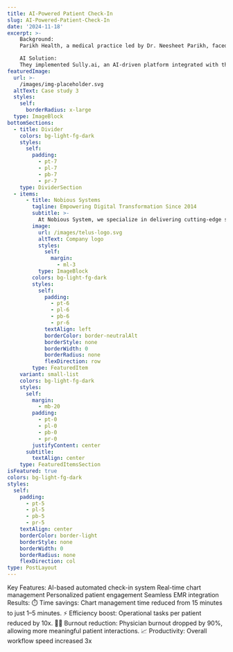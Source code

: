 ```yaml
---
title: AI-Powered Patient Check-In 
slug: AI-Powered-Patient-Check-In 
date: '2024-11-18'
excerpt: >-
    Background:
    Parikh Health, a medical practice led by Dr. Neesheet Parikh, faced challenges with administrative overhead and patient engagement. Staff spent significant time on manual check-ins and managing patient charts, which impacted care quality and efficiency.

    AI Solution:
    They implemented Sully.ai, an AI-driven platform integrated with their Electronic Medical Records (EMRs). The system automates front-desk tasks and personalizes patient interactions during check-in.
featuredImage:
  url: >-
    /images/img-placeholder.svg
  altText: Case study 3
  styles:
    self:
      borderRadius: x-large
  type: ImageBlock
bottomSections:
  - title: Divider
    colors: bg-light-fg-dark
    styles:
      self:
        padding:
          - pt-7
          - pl-7
          - pb-7
          - pr-7
    type: DividerSection
  - items:
      - title: Nobious Systems
        tagline: Empowering Digital Transformation Since 2014
        subtitle: >-
          At Nobious System, we specialize in delivering cutting-edge software consulting solutions that drive innovation and scalability. Since our inception in 2014, we've partnered with a diverse range of clients to architect and implement transformative technologies across.
        image:
          url: /images/telus-logo.svg
          altText: Company logo
          styles:
            self:
              margin:
                - ml-3
          type: ImageBlock
        colors: bg-light-fg-dark
        styles:
          self:
            padding:
              - pt-6
              - pl-6
              - pb-6
              - pr-6
            textAlign: left
            borderColor: border-neutralAlt
            borderStyle: none
            borderWidth: 0
            borderRadius: none
            flexDirection: row
        type: FeaturedItem
    variant: small-list
    colors: bg-light-fg-dark
    styles:
      self:
        margin:
          - mb-20
        padding:
          - pt-0
          - pl-0
          - pb-0
          - pr-0
        justifyContent: center
      subtitle:
        textAlign: center
    type: FeaturedItemsSection
isFeatured: true
colors: bg-light-fg-dark
styles:
  self:
    padding:
      - pt-5
      - pl-5
      - pb-5
      - pr-5
    textAlign: center
    borderColor: border-light
    borderStyle: none
    borderWidth: 0
    borderRadius: none
    flexDirection: col
type: PostLayout
---
```

Key Features:
AI-based automated check-in system
Real-time chart management
Personalized patient engagement
Seamless EMR integration
Results:
⏱️ Time savings: Chart management time reduced from 15 minutes to just 1–5 minutes.
⚡ Efficiency boost: Operational tasks per patient reduced by 10x.
🧑‍⚕️ Burnout reduction: Physician burnout dropped by 90%, allowing more meaningful patient interactions.
📈 Productivity: Overall workflow speed increased 3x 